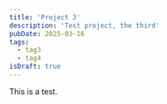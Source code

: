 ```yaml
---
title: 'Project 3'
description: 'Test project, the third'
pubDate: 2025-03-16
tags:
  - tag3
  - tag4
isDraft: true
---
```


This is a test.